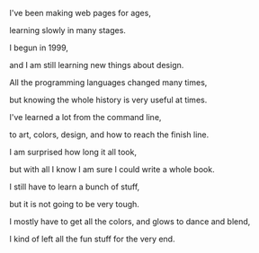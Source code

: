 I've been making web pages for ages,

learning slowly in many stages.

I begun in 1999,

and I am still learning new things about design.

All the programming languages changed many times,

but knowing the whole history is very useful at times.

I've learned a lot from the command line,

to art, colors, design, and how to reach the finish line.

I am surprised how long it all took,

but with all I know I am sure I could write a whole book.

I still have to learn a bunch of stuff,

but it is not going to be very tough.

I mostly have to get all the colors, and glows to dance and blend,

I kind of left all the fun stuff for the very end.
